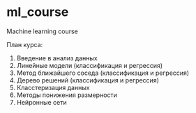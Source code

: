 # ml_course
Machine learning course

План курса:
1. Введение в анализ данных
2. Линейные модели (классификация и регрессия)
3. Метод ближайшего соседа (классификация и регрессия)
4. Дерево решений (классификация и регрессия)
5. Класстеризация данных
6. Методы понижения размерности
7. Нейронные сети